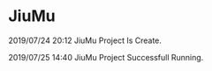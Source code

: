 # JiuMu
2019/07/24 20:12 JiuMu Project Is Create.

2019/07/25 14:40 JiuMu Project Successfull Running.
